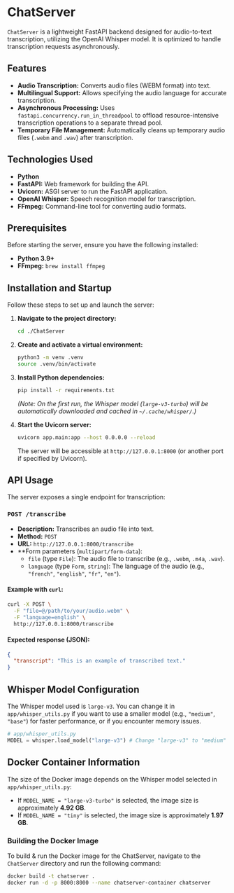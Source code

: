# ChatServer

`ChatServer` is a lightweight FastAPI backend designed for audio-to-text transcription, utilizing the OpenAI Whisper model. It is optimized to handle transcription requests asynchronously.

## Features

*   **Audio Transcription:** Converts audio files (WEBM format) into text.
*   **Multilingual Support:** Allows specifying the audio language for accurate transcription.
*   **Asynchronous Processing:** Uses `fastapi.concurrency.run_in_threadpool` to offload resource-intensive transcription operations to a separate thread pool.
*   **Temporary File Management:** Automatically cleans up temporary audio files (`.webm` and `.wav`) after transcription.

## Technologies Used

*   **Python**
*   **FastAPI:** Web framework for building the API.
*   **Uvicorn:** ASGI server to run the FastAPI application.
*   **OpenAI Whisper:** Speech recognition model for transcription.
*   **FFmpeg:** Command-line tool for converting audio formats.

## Prerequisites

Before starting the server, ensure you have the following installed:

*   **Python 3.9+**
*   **FFmpeg:** `brew install ffmpeg`

## Installation and Startup

Follow these steps to set up and launch the server:

1.  **Navigate to the project directory:**
    ```bash
    cd ./ChatServer
    ```

2.  **Create and activate a virtual environment:**
    ```bash
    python3 -m venv .venv
    source .venv/bin/activate
    ```

3.  **Install Python dependencies:**
    ```bash
    pip install -r requirements.txt
    ```
    *(Note: On the first run, the Whisper model (`large-v3-turbo`) will be automatically downloaded and cached in `~/.cache/whisper/`.)*

4.  **Start the Uvicorn server:**
    ```bash
    uvicorn app.main:app --host 0.0.0.0 --reload
    ```
    The server will be accessible at `http://127.0.0.1:8000` (or another port if specified by Uvicorn).

## API Usage

The server exposes a single endpoint for transcription:

### `POST /transcribe`

*   **Description:** Transcribes an audio file into text.
*   **Method:** `POST`
*   **URL:** `http://127.0.0.1:8000/transcribe`
*   **Form parameters (`multipart/form-data`):
    *   `file` (type `File`): The audio file to transcribe (e.g., `.webm`, `.m4a`, `.wav`).
    *   `language` (type `Form`, `string`): The language of the audio (e.g., `"french"`, `"english"`, `"fr"`, `"en"`).

#### Example with `curl`:

```bash
curl -X POST \
  -F "file=@/path/to/your/audio.webm" \
  -F "language=english" \
  http://127.0.0.1:8000/transcribe
```

#### Expected response (JSON):

```json
{
  "transcript": "This is an example of transcribed text."
}
```

## Whisper Model Configuration

The Whisper model used is `large-v3`. You can change it in `app/whisper_utils.py` if you want to use a smaller model (e.g., `"medium"`, `"base"`) for faster performance, or if you encounter memory issues.

```python
# app/whisper_utils.py
MODEL = whisper.load_model("large-v3") # Change "large-v3" to "medium" or "base" if needed
```

## Docker Container Information

The size of the Docker image depends on the Whisper model selected in `app/whisper_utils.py`:

*   If `MODEL_NAME = "large-v3-turbo"` is selected, the image size is approximately **4.92 GB**.
*   If `MODEL_NAME = "tiny"` is selected, the image size is approximately **1.97 GB**.

### Building the Docker Image

To build & run the Docker image for the ChatServer, navigate to the `ChatServer` directory and run the following command:

```bash
docker build -t chatserver .
docker run -d -p 8000:8000 --name chatserver-container chatserver
```
